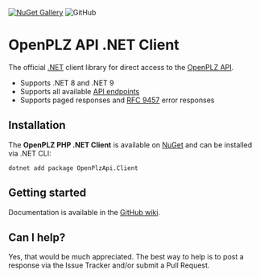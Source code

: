 [![NuGet Gallery](https://img.shields.io/badge/NuGet%20Gallery-openplzapi.client-blue.svg)](https://www.nuget.org/packages/OpenPlzApi.Client/)
![GitHub](https://img.shields.io/github/license/openpotato/openplzapi-client.net)

# OpenPLZ API .NET Client

The official [.NET](https://dotnet.microsoft.com/) client library for direct access to the [OpenPLZ API](https://www.openplzapi.org/en).

+ Supports .NET 8 and .NET 9
+ Supports all available [API endpoints](https://openplzapi.org/swagger/index.html)
+ Supports paged responses and [RFC 9457](https://datatracker.ietf.org/doc/html/rfc9457) error responses
 
## Installation

The **OpenPLZ PHP .NET Client** is available on [NuGet](https://www.nuget.org/packages/OpenPlzApi.Client) and can be installed via .NET CLI:

```
dotnet add package OpenPlzApi.Client
```

## Getting started

Documentation is available in the [GitHub wiki](https://github.com/openpotato/openplzapi-client.net/wiki).

## Can I help?

Yes, that would be much appreciated. The best way to help is to post a response via the Issue Tracker and/or submit a Pull Request.
